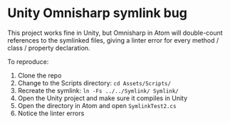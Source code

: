 # Unity Omnisharp symlink bug
This project works fine in Unity, but Omnisharp in Atom will double-count references to the symlinked files, giving a linter error for every method / class / property declaration.

To reproduce:

1. Clone the repo
2. Change to the Scripts directory: `cd Assets/Scripts/`
3. Recreate the symlink: `ln -Fs ../../Symlink/ Symlink/`
4. Open the Unity project and make sure it compiles in Unity
5. Open the directory in Atom and open `SymlinkTest2.cs`
6. Notice the linter errors
